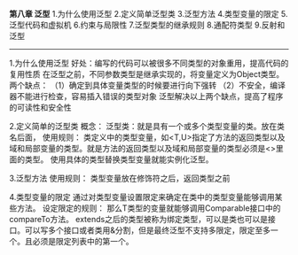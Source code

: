 **第八章 泛型**
1.为什么使用泛型
2.定义简单泛型类
3.泛型方法
4.类型变量的限定
5.泛型代码和虚拟机
6.约束与局限性
7.泛型类型的继承规则
8.通配符类型
9.反射和泛型

-----------------------
1.为什么使用泛型
	好处：编写的代码可以被很多不同类型的对象重用，提高代码的复用性质
	在泛型之前，不同参数类型是继承实现的，将变量定义为Object类型。
	 两个缺点：
		（1）确定到具体变量类型的时候要进行向下强转
		（2）不安全，编译器不能进行检查，容易插入错误的类型对象
	  泛型解决以上两个缺点，提高了程序的可读性和安全性

2.定义简单的泛型类
 概念：
	泛型类：就是具有一个或多个类型变量的类。<T>放在类名后面，
 使用规则：
 	类定义中的类型变量，如<T,U>指定了方法的返回类型以及域和局部变量的类型。就是方法的返回类型以及域和局部变量的类型必须是<>里面的类型。
	使用具体的类型替换类型变量就能实例化泛型。

3.泛型方法
 使用规则：
	类型变量<T>放在修饰符之后，返回类型之前

4.类型变量的限定
  通过对类型变量设置限定来确定在类中的类型变量能够调用某些方法。
  设定限定的规则：
	<T extends Comparable>
   那么T类型的变量就能够调用Comparable接口中的compareTo方法。 extends之后的类型被称为绑定类型，可以是类也可以是接口。可以写多个接口或者类用&分割，但是最终泛型不支持多限定，限定至多一个。且必须是限定列表中的第一个。